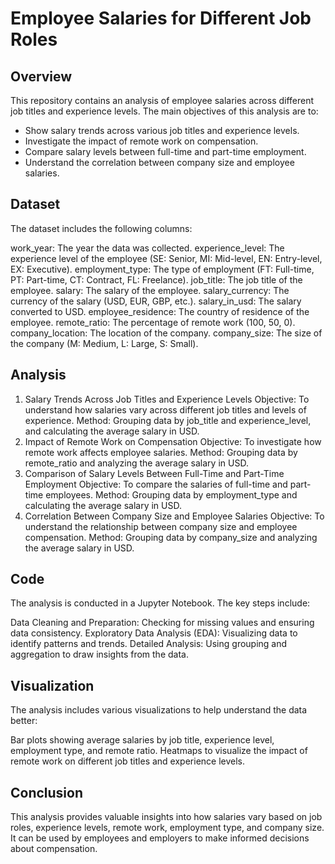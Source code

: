 # Employee Salaries for Different Job Roles

## Overview
This repository contains an analysis of employee salaries across different job titles and experience levels. The main objectives of this analysis are to:
* Show salary trends across various job titles and experience levels.
* Investigate the impact of remote work on compensation.
* Compare salary levels between full-time and part-time employment.
* Understand the correlation between company size and employee salaries.
  
## Dataset
The dataset includes the following columns:

work_year: The year the data was collected.
experience_level: The experience level of the employee (SE: Senior, MI: Mid-level, EN: Entry-level, EX: Executive).
employment_type: The type of employment (FT: Full-time, PT: Part-time, CT: Contract, FL: Freelance).
job_title: The job title of the employee.
salary: The salary of the employee.
salary_currency: The currency of the salary (USD, EUR, GBP, etc.).
salary_in_usd: The salary converted to USD.
employee_residence: The country of residence of the employee.
remote_ratio: The percentage of remote work (100, 50, 0).
company_location: The location of the company.
company_size: The size of the company (M: Medium, L: Large, S: Small).

## Analysis
1. Salary Trends Across Job Titles and Experience Levels
Objective: To understand how salaries vary across different job titles and levels of experience.
Method: Grouping data by job_title and experience_level, and calculating the average salary in USD.
2. Impact of Remote Work on Compensation
Objective: To investigate how remote work affects employee salaries.
Method: Grouping data by remote_ratio and analyzing the average salary in USD.
3. Comparison of Salary Levels Between Full-Time and Part-Time Employment
Objective: To compare the salaries of full-time and part-time employees.
Method: Grouping data by employment_type and calculating the average salary in USD.
4. Correlation Between Company Size and Employee Salaries
Objective: To understand the relationship between company size and employee compensation.
Method: Grouping data by company_size and analyzing the average salary in USD.

## Code
The analysis is conducted in a Jupyter Notebook. The key steps include:

Data Cleaning and Preparation: Checking for missing values and ensuring data consistency.
Exploratory Data Analysis (EDA): Visualizing data to identify patterns and trends.
Detailed Analysis: Using grouping and aggregation to draw insights from the data.

## Visualization
The analysis includes various visualizations to help understand the data better:

Bar plots showing average salaries by job title, experience level, employment type, and remote ratio.
Heatmaps to visualize the impact of remote work on different job titles and experience levels.

## Conclusion
This analysis provides valuable insights into how salaries vary based on job roles, experience levels, remote work, employment type, and company size. It can be used by employees and employers to make informed decisions about compensation.
